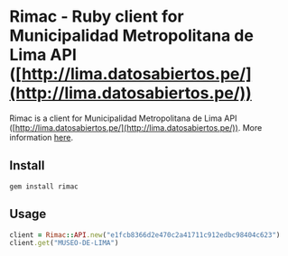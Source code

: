 Rimac - Ruby client for Municipalidad Metropolitana de Lima API ([http://lima.datosabiertos.pe/](http://lima.datosabiertos.pe/))
====

Rimac is a client for  Municipalidad Metropolitana de Lima API ([http://lima.datosabiertos.pe/](http://lima.datosabiertos.pe/)). More information [here](http://lima.datosabiertos.pe/developers/).

Install
----
```
gem install rimac
```

Usage
----
```ruby
client = Rimac::API.new("e1fcb8366d2e470c2a41711c912edbc98404c623")
client.get("MUSEO-DE-LIMA")
```